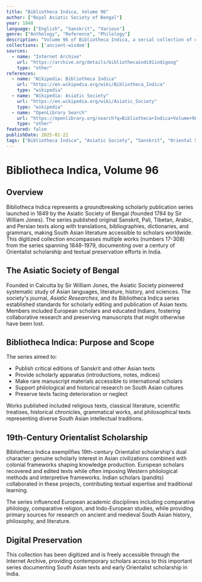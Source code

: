 ```yaml
---
title: "Bibliotheca Indica, Volume 96"
author: ["Royal Asiatic Society of Bengal"]
year: 1848
language: ["English", "Sanskrit", "Various"]
genre: ["Anthology", "Reference", "Philology"]
description: "Volume 96 of Bibliotheca Indica, a serial collection of oriental works issued by the Asiatic Society of Bengal covering South Asian literature, Sanskrit texts, philology, and social sciences. 1848."
collections: ['ancient-wisdom']
sources:
  - name: "Internet Archive"
    url: "https://archive.org/details/bibliothecaindi01indigoog"
    type: "other"
references:
  - name: "Wikipedia: Bibliotheca Indica"
    url: "https://en.wikipedia.org/wiki/Bibliotheca_Indica"
    type: "wikipedia"
  - name: "Wikipedia: Asiatic Society"
    url: "https://en.wikipedia.org/wiki/Asiatic_Society"
    type: "wikipedia"
  - name: "OpenLibrary Search"
    url: "https://openlibrary.org/search?q=Bibliotheca+Indica+Volume+96"
    type: "other"
featured: false
publishDate: 2025-01-22
tags: ["Bibliotheca Indica", "Asiatic Society", "Sanskrit", "Oriental Studies", "19th Century", "Philology", "Scholarly Series", "Bengal", "Manuscript Studies", "Indian Literature"]
---
```


# Bibliotheca Indica, Volume 96

## Overview

Bibliotheca Indica represents a groundbreaking scholarly publication series launched in 1849 by the Asiatic Society of Bengal (founded 1784 by Sir William Jones). The series published original Sanskrit, Pali, Tibetan, Arabic, and Persian texts along with translations, bibliographies, dictionaries, and grammars, making South Asian literature accessible to scholars worldwide. This digitized collection encompasses multiple works (numbers 17-308) from the series spanning 1848-1979, documenting over a century of Orientalist scholarship and textual preservation efforts in India.

## The Asiatic Society of Bengal

Founded in Calcutta by Sir William Jones, the Asiatic Society pioneered systematic study of Asian languages, literature, history, and sciences. The society's journal, *Asiatic Researches*, and its Bibliotheca Indica series established standards for scholarly editing and publication of Asian texts. Members included European scholars and educated Indians, fostering collaborative research and preserving manuscripts that might otherwise have been lost.

## Bibliotheca Indica: Purpose and Scope

The series aimed to:
- Publish critical editions of Sanskrit and other Asian texts
- Provide scholarly apparatus (introductions, notes, indices)
- Make rare manuscript materials accessible to international scholars
- Support philological and historical research on South Asian cultures
- Preserve texts facing deterioration or neglect

Works published included religious texts, classical literature, scientific treatises, historical chronicles, grammatical works, and philosophical texts representing diverse South Asian intellectual traditions.

## 19th-Century Orientalist Scholarship

Bibliotheca Indica exemplifies 19th-century Orientalist scholarship's dual character: genuine scholarly interest in Asian civilizations combined with colonial frameworks shaping knowledge production. European scholars recovered and edited texts while often imposing Western philological methods and interpretive frameworks. Indian scholars (pandits) collaborated in these projects, contributing textual expertise and traditional learning.

The series influenced European academic disciplines including comparative philology, comparative religion, and Indo-European studies, while providing primary sources for research on ancient and medieval South Asian history, philosophy, and literature.

## Digital Preservation

This collection has been digitized and is freely accessible through the Internet Archive, providing contemporary scholars access to this important series documenting South Asian texts and early Orientalist scholarship in India.
